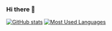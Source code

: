### Hi there 👋

[![GitHub stats](https://github-readme-stats.vercel.app/api?username=FellipePatrick&show_icons=true&theme=default&include_all_commits=true&count_private=true)](https://github.com/anuraghazra/github-readme-stats)
[![Most Used Languages](https://github-readme-stats.vercel.app/api/top-langs/?username=FellipePatrick&layout=compact&langs_count=17&theme=default)](https://github.com/anuraghazra/github-readme-stats)
